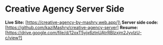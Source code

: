 # Creative Agency Server Side
**Live Site:** [https://creative-agency-by-mashry.web.app/]\
**Server side code:** [https://github.com/kaziMashry/creative-agency-server]
**Resume:** [https://drive.google.com/file/d/12oxT5yjx6ztnUAtrRBlzxjm2JyvlzU-c/view?]
